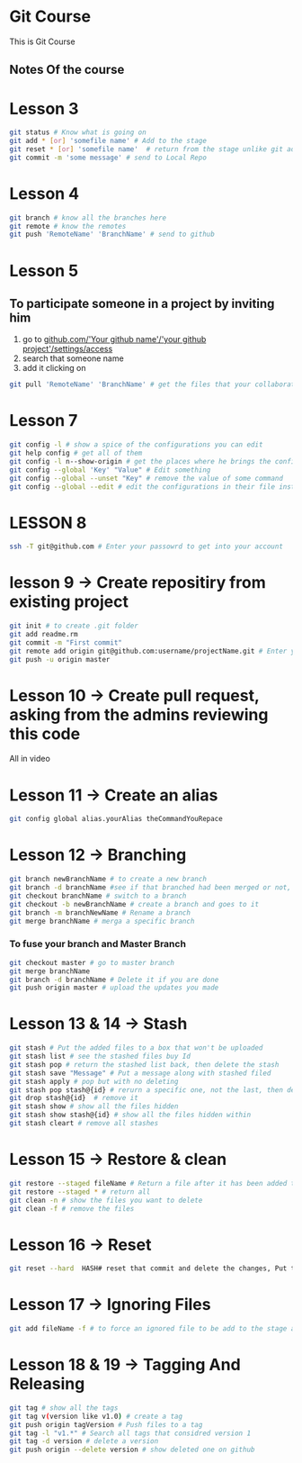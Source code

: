 # Git Course
This is Git Course
 
 ## Notes Of the course
# Lesson 3
```sh
git status # Know what is going on
git add * [or] 'somefile name' # Add to the stage
git reset * [or] 'somefile name'  # return from the stage unlike git add
git commit -m 'some message' # send to Local Repo
```
# Lesson 4
```sh
git branch # know all the branches here
git remote # know the remotes
git push 'RemoteName' 'BranchName' # send to github
```
# Lesson 5
## To participate someone in a project by inviting him
1. go to [github.com/'Your github name'/'your github project'/settings/access](https://github.com/OmarMohammadMahmoudOmar/Git_Course/settings/access)
2. search that someone name
3. add it clicking on 
```sh
git pull 'RemoteName' 'BranchName' # get the files that your collaborators made to that repo
```
# Lesson 7
```sh
git config -l # show a spice of the configurations you can edit
git help config # get all of them
git config -l n--show-origin # get the places where he brings the configurations
git config --global 'Key' "Value" # Edit something
git config --global --unset "Key" # remove the value of some command
git config --global --edit # edit the configurations in their file instead of your terminal
```

# LESSON 8
```sh
ssh -T git@github.com # Enter your passowrd to get into your account
```

# lesson 9 -> Create repositiry from existing project
```sh
git init # to create .git folder
git add readme.rm
git commit -m "First commit"
git remote add origin git@github.com:username/projectName.git # Enter you Public Key Password
git push -u origin master
```

# Lesson 10 -> Create pull request, asking from the admins reviewing this code
All in video
# Lesson 11 -> Create an alias
```sh
git config global alias.yourAlias theCommandYouRepace
```

# Lesson 12 -> Branching
```sh
git branch newBranchName # to create a new branch
git branch -d branchName #see if that branched had been merged or not, if not deletes it
git checkout branchName # switch to a branch
git checkout -b newBranchName # create a branch and goes to it
git branch -m branchNewName # Rename a branch
git merge branchName # merga a specific branch
```

### To fuse your branch and Master Branch
```sh
git checkout master # go to master branch
git merge branchName
git branch -d branchName # Delete it if you are done
git push origin master # upload the updates you made
```

# Lesson 13 & 14 -> Stash
```sh
git stash # Put the added files to a box that won't be uploaded
git stash list # see the stashed files buy Id
git stash pop # return the stashed list back, then delete the stash
git stash save "Message" # Put a message along with stashed filed
git stash apply # pop but with no deleting
git stash pop stash@{id} # rerurn a specific one, not the last, then delete
git drop stash@{id}  # remove it
git stash show # show all the files hidden
git stash show stash@{id} # show all the files hidden within
git stash cleart # remove all stashes
```

# Lesson 15 -> Restore & clean
```sh
git restore --staged fileName # Return a file after it has been added to the stage area
git restore --staged * # return all
git clean -n # show the files you want to delete
git clean -f # remove the files
```

# Lesson 16 -> Reset
```sh
git reset --hard  HASH# reset that commit and delete the changes, Put the hash of the commit you want to be the head deleteing the commits above
```

# Lesson 17 -> Ignoring Files
```sh
git add fileName -f # to force an ignored file to be add to the stage area
```
# Lesson 18 & 19 -> Tagging And Releasing
```sh
git tag # show all the tags
git tag v(version like v1.0) # create a tag
git push origin tagVersion # Push files to a tag
git tag -l "v1.*" # Search all tags that considred version 1
git tag -d version # delete a version
git push origin --delete version # show deleted one on github 
```